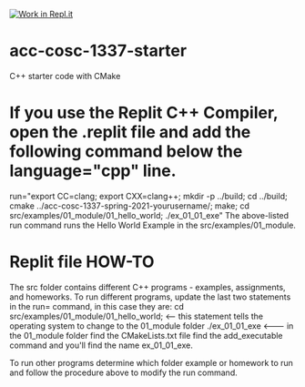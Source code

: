 [![Work in Repl.it](https://classroom.github.com/assets/work-in-replit-14baed9a392b3a25080506f3b7b6d57f295ec2978f6f33ec97e36a161684cbe9.svg)](https://classroom.github.com/online_ide?assignment_repo_id=3975768&assignment_repo_type=AssignmentRepo)
# acc-cosc-1337-starter
C++ starter code with CMake 
# If you use the Replit C++ Compiler, open the .replit file and add the following command below the language="cpp" line.
run="export CC=clang; export CXX=clang++; mkdir -p ../build; cd ../build; cmake ../acc-cosc-1337-spring-2021-yourusername/; make; cd src/examples/01_module/01_hello_world; ./ex_01_01_exe" 
The above-listed run command runs the Hello World Example in the src/examples/01_module.

# Replit file HOW-TO
The src folder contains different C++ programs - examples, assignments, and homeworks.
To run different programs, update the last two statements in the run= command, in this case they are:
cd src/examples/01_module/01_hello_world; <-- this statement tells the operating system to change to the 01_module folder
./ex_01_01_exe  <--- in the 01_module folder find the CMakeLists.txt file find the add_executable command and you'll find the name ex_01_01_exe.

To run other programs determine which folder example or homework to run and follow the procedure above to modify the run command.

